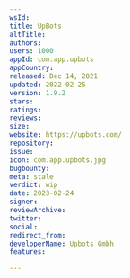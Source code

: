 ```yaml
---
wsId: 
title: UpBots
altTitle: 
authors: 
users: 1000
appId: com.app.upbots
appCountry: 
released: Dec 14, 2021
updated: 2022-02-25
version: 1.9.2
stars: 
ratings: 
reviews: 
size: 
website: https://upbots.com/
repository: 
issue: 
icon: com.app.upbots.jpg
bugbounty: 
meta: stale
verdict: wip
date: 2023-02-24
signer: 
reviewArchive: 
twitter: 
social: 
redirect_from: 
developerName: Upbots Gmbh
features: 

---
```


